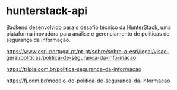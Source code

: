 # hunterstack-api
Backend desenvolvido para o desafio técnico da [HunterStack](https://hunterstack.io), uma plataforma inovadora para análise e gerenciamento de políticas de segurança da informação.


https://www.esri-portugal.pt/pt-pt/sobre/sobre-a-esri/legal/visao-geral/politicas/politica-de-seguranca-da-informacao

https://tripla.com.br/politica-seguranca-da-informacao

https://fj.com.br/modelo-de-politica-de-seguranca-da-informacao